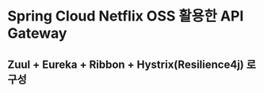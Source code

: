# Spring Cloud Netflix OSS 활용한 API Gateway

## Zuul + Eureka + Ribbon + Hystrix(Resilience4j) 로 구성

